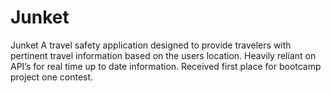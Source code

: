 # Junket

Junket
A travel safety application designed to provide travelers with pertinent travel information based on the users location.
Heavily reliant on API’s for real time up to date information.
Received first place for bootcamp project one contest.
